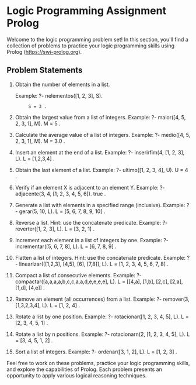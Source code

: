 # Logic Programming Assignment Prolog

Welcome to the logic programming problem set! In this section, you'll find a collection of problems to practice your logic programming skills using Prolog (https://swi-prolog.org).

## Problem Statements

1) Obtain the number of elements in a list.


   Example: ?- nelementos([1, 2, 3], S).
   
            S = 3 .

3) Obtain the largest value from a list of integers.
   Example: ?- maior([4, 5, 2, 3, 1], M).
            M = 5 .

4) Calculate the average value of a list of integers.
   Example: ?- medio([4, 5, 2, 3, 1], M).
            M = 3.0 .

5) Insert an element at the end of a list.
   Example: ?- inserirfim(4, [1, 2, 3], L).
            L = [1,2,3,4] .

6) Obtain the last element of a list.
   Example: ?- ultimo([1, 2, 3, 4], U).
            U = 4 .

7) Verify if an element X is adjacent to an element Y.
   Example: ?- adjacente(3, 4, [1, 2, 3, 4, 5, 6]).
            true .

8) Generate a list with elements in a specified range (inclusive).
   Example: ?- gerar(5, 10, L).
            L = [5, 6, 7, 8, 9, 10] .

9) Reverse a list. Hint: use the concatenate predicate.
   Example: ?- reverter([1, 2, 3], L).
            L = [3, 2, 1] .

10) Increment each element in a list of integers by one.
   Example: ?- incrementar([5, 6, 7, 8], L).
            L = [6, 7, 8, 9] .

11) Flatten a list of integers. Hint: use the concatenate predicate.
    Example: ?- linearizar([[1,2,3], [4,5], [6], [7,8]], L).
             L = [1, 2, 3, 4, 5, 6, 7, 8] .

12) Compact a list of consecutive elements.
    Example: ?- compactar([a,a,a,a,b,c,c,a,a,d,e,e,e,e], L).
             L = [[4,a], [1,b], [2,c], [2,a], [1,d], [4,e]] .

13) Remove an element (all occurrences) from a list.
    Example: ?- remover(3, [1,3,2,3,4], L).
             L = [1, 2, 4] .

14) Rotate a list by one position.
    Example: ?- rotacionar([1, 2, 3, 4, 5], L).
             L = [2, 3, 4, 5, 1] .

15) Rotate a list by n positions.
    Example: ?- rotacionarn(2, [1, 2, 3, 4, 5], L).
             L = [3, 4, 5, 1, 2] .

16) Sort a list of integers.
    Example: ?- ordenar([3, 1, 2], L).
             L = [1, 2, 3] .

Feel free to work on these problems, practice your logic programming skills, and explore the capabilities of Prolog. Each problem presents an opportunity to apply various logical reasoning techniques.
